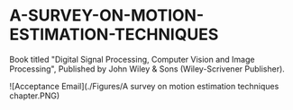 # A-SURVEY-ON-MOTION-ESTIMATION-TECHNIQUES
Book titled "Digital Signal Processing, Computer Vision and Image Processing", Published by John Wiley & Sons (Wiley-Scrivener Publisher).

![Acceptance Email](./Figures/A survey on motion estimation techniques chapter.PNG)
